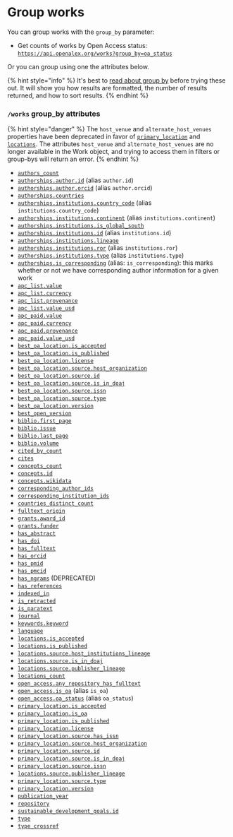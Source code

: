 # Group works

You can group works with the `group_by` parameter:

* Get counts of works by Open Access status:\
  [`https://api.openalex.org/works?group_by=oa_status`](https://api.openalex.org/works?group\_by=oa\_status)

Or you can group using one the attributes below.

{% hint style="info" %}
It's best to [read about group by](../../how-to-use-the-api/get-groups-of-entities.md) before trying these out. It will show you how results are formatted, the number of results returned, and how to sort results.
{% endhint %}

### `/works` group\_by attributes

{% hint style="danger" %}
The `host_venue` and `alternate_host_venues` properties have been deprecated in favor of [`primary_location`](work-object/#primary\_location) and [`locations`](work-object/#locations). The attributes `host_venue` and `alternate_host_venues` are no longer available in the Work object, and trying to access them in filters or group-bys will return an error.
{% endhint %}

* [`authors_count`](filter-works.md#authors\_count)
* [`authorships.author.id`](work-object/#author) (alias `author.id`)
* [`authorships.author.orcid`](work-object/#author) (alias `author.orcid`)
* [`authorships.countries`](work-object/authorship-object.md#countries)
* [`authorships.institutions.country_code`](work-object/#institutions) (alias `institutions.country_code`)
* [`authorships.institutions.continent`](filter-works.md#authorships.institutions.continent-alias-institutions.continent) (alias `institutions.continent`)
* [`authorships.institutions.is_global_south`](filter-works.md#authorships.institutions.is\_global\_south-alias-institutions.is\_global\_south)
* [`authorships.institutions.id`](work-object/#institutions) (alias `institutions.id`)
* [`authorships.institutions.lineage`](work-object/authorship-object.md#institutions)
* [`authorships.institutions.ror`](work-object/#institutions) (alias `institutions.ror`)
* [`authorships.institutions.type`](work-object/#institutions) (alias `institutions.type`)
* [`authorships.is_corresponding`](work-object/authorship-object.md#is\_corresponding) (alias: `is_corresponding`): this marks whether or not we have corresponding author information for a given work
* [`apc_list.value`](work-object/#apc\_list)
* [`apc_list.currency`](work-object/#apc\_list)
* [`apc_list.provenance`](work-object/#apc\_list)
* [`apc_list.value_usd`](work-object/#apc\_list)
* [`apc_paid.value`](work-object/#apc\_paid)
* [`apc_paid.currency`](work-object/#apc\_paid)
* [`apc_paid.provenance`](work-object/#apc\_paid)
* [`apc_paid.value_usd`](work-object/#apc\_paid)
* [`best_oa_location.is_accepted`](work-object/#best\_oa\_location)
* [`best_oa_location.is_published`](work-object/#best\_oa\_location)
* [`best_oa_location.license`](work-object/#best\_oa\_location)
* [`best_oa_location.source.host_organization`](work-object/#best\_oa\_location)
* [`best_oa_location.source.id`](work-object/#best\_oa\_location)
* [`best_oa_location.source.is_in_doaj`](work-object/#best\_oa\_location)
* [`best_oa_location.source.issn`](work-object/#best\_oa\_location)
* [`best_oa_location.source.type`](work-object/#best\_oa\_location)
* [`best_oa_location.version`](work-object/#best\_oa\_location)
* [`best_open_version`](filter-works.md#best\_open\_version)
* [`biblio.first_page`](./work-object/README.md#biblio)
* [`biblio.issue`](./work-object/README.md#biblio)
* [`biblio.last_page`](./work-object/README.md#biblio)
* [`biblio.volume`](./work-object/README.md#biblio)
* [`cited_by_count`](work-object/#cited\_by\_count)
* [`cites`](filter-works.md#cites)
* [`concepts_count`](filter-works.md#concepts\_count)
* [`concepts.id`](work-object/#concepts)
* [`concepts.wikidata`](work-object/#concepts)
* [`corresponding_author_ids`](work-object/#corresponding\_author\_ids)
* [`corresponding_institution_ids`](work-object/#corresponding\_institution\_ids)
* [`countries_distinct_count`](work-object/README.md#countries_distinct_count)
* [`fulltext_origin`](work-object/README.md#fulltext_origin)
* [`grants.award_id`](work-object/#grants)
* [`grants.funder`](work-object/#grants)
* [`has_abstract`](filter-works.md#has\_abstract)
* [`has_doi`](filter-works.md#has\_doi)
* [`has_fulltext`](work-object/README.md#has_fulltext)
* [`has_orcid`](filter-works.md#has\_orcid)
* [`has_pmid`](filter-works.md#has\_pmid)
* [`has_pmcid`](filter-works.md#has\_pmcid)
* [`has_ngrams`](filter-works.md#has\_ngrams) (DEPRECATED)
* [`has_references`](filter-works.md#has\_references)
* [`indexed_in`](./work-object/README.md#indexed_in)
* [`is_retracted`](work-object/#is\_retracted)
* [`is_paratext`](work-object/#is\_paratext)
* [`journal`](filter-works.md#journal)
* [`keywords.keyword`](work-object/#keywords)
* [`language`](work-object/#language)
* [`locations.is_accepted`](work-object/#locations)
* [`locations.is_published`](work-object/#locations)
* [`locations.source.host_institutions_lineage`](filter-works.md#locations.source.host\_institution\_lineage)
* [`locations.source.is_in_doaj`](work-object/#locations)
* [`locations.source.publisher_lineage`](filter-works.md#locations.source.publisher\_lineage)
* [`locations_count`](work-object/#locations\_count)
* [`open_access.any_repository_has_fulltext`](work-object/#open\_access)
* [`open_access.is_oa`](work-object/#is\_oa-1) (alias `is_oa`)
* [`open_access.oa_status`](work-object/#oa\_status) (alias `oa_status`)
* [`primary_location.is_accepted`](work-object/#primary\_location)
* [`primary_location.is_oa`](work-object/#primary\_location)
* [`primary_location.is_published`](work-object/#primary\_location)
* [`primary_location.license`](work-object/#primary\_location)
* [`primary_location.source.has_issn`](work-object/#primary\_location)
* [`primary_location.source.host_organization`](work-object/#primary\_location)
* [`primary_location.source.id`](work-object/#primary\_location)
* [`primary_location.source.is_in_doaj`](work-object/#primary\_location)
* [`primary_location.source.issn`](work-object/#primary\_location)
* [`locations.source.publisher_lineage`](filter-works.md#primary_location.source.publisher\_lineage)
* [`primary_location.source.type`](work-object/#primary\_location)
* [`primary_location.version`](work-object/#primary\_location)
* [`publication_year`](work-object/#publication\_year)
* [`repository`](filter-works.md#repository)
* [`sustainable_development_goals.id`](work-object/README.md#sustainable_development_goals)
* [`type`](work-object/README.md#type)
* [`type_crossref`](work-object/README.md#type_crossref)
